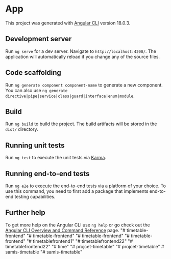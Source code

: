 # App

This project was generated with [Angular CLI](https://github.com/angular/angular-cli) version 18.0.3.

## Development server

Run `ng serve` for a dev server. Navigate to `http://localhost:4200/`. The application will automatically reload if you change any of the source files.

## Code scaffolding

Run `ng generate component component-name` to generate a new component. You can also use `ng generate directive|pipe|service|class|guard|interface|enum|module`.

## Build

Run `ng build` to build the project. The build artifacts will be stored in the `dist/` directory.

## Running unit tests

Run `ng test` to execute the unit tests via [Karma](https://karma-runner.github.io).

## Running end-to-end tests

Run `ng e2e` to execute the end-to-end tests via a platform of your choice. To use this command, you need to first add a package that implements end-to-end testing capabilities.

## Further help

To get more help on the Angular CLI use `ng help` or go check out the [Angular CLI Overview and Command Reference](https://angular.dev/tools/cli) page.
"# timetable-frontend" 
"# timetable-frontend" 
"# timetable-frontend" 
"# timetable-frontend" 
"# timetablefrontend1" 
"# timetablefrontend22" 
"# timetablefrontend22" 
"# time" 
"# projcet-timetable" 
"# projcet-timetable" 
#   s a m i s - t i m e t a b l e  
 "# samis-timetable" 
